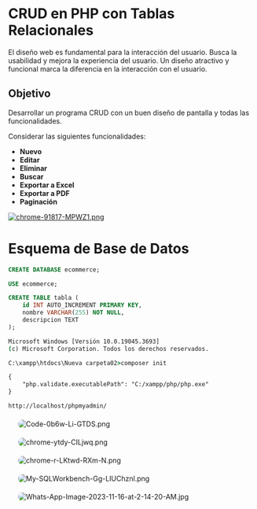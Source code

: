 # CRUD en PHP con Tablas Relacionales

El diseño web es fundamental para la interacción del usuario. Busca la usabilidad y mejora la experiencia del usuario. Un diseño atractivo y funcional marca la diferencia en la interacción con el usuario.

## Objetivo
Desarrollar un programa CRUD con un buen diseño de pantalla y todas las funcionalidades.

Considerar las siguientes funcionalidades:
- **Nuevo**
- **Editar**
- **Eliminar**
- **Buscar**
- **Exportar a Excel**
- **Exportar a PDF**
- **Paginación**

[![chrome-91817-MPWZ1.png](https://i.postimg.cc/tgb1qLRp/chrome-91817-MPWZ1.png)](https://postimg.cc/3kLr9fDc)

# Esquema de Base de Datos

```sql
CREATE DATABASE ecommerce;

USE ecommerce;

CREATE TABLE tabla (
    id INT AUTO_INCREMENT PRIMARY KEY,
    nombre VARCHAR(255) NOT NULL,
    descripcion TEXT
);
```
```cmd
Microsoft Windows [Versión 10.0.19045.3693]
(c) Microsoft Corporation. Todos los derechos reservados.

C:\xampp\htdocs\Nueva carpeta02>composer init
```
```txt
{
    "php.validate.executablePath": "C:/xampp/php/php.exe"
}
```
```txt
http://localhost/phpmyadmin/
```


<!-- HTML para una imagen con margen -->
<img src="https://i.postimg.cc/MGrBWTj4/Code-0b6w-Li-GTDS.png" alt="Code-0b6w-Li-GTDS.png" style="margin: 20px; display: block; border-radius: 10px;">

<img src="https://i.postimg.cc/RZphtYVJ/chrome-ytdy-CILjwq.png" alt="chrome-ytdy-CILjwq.png" style="margin: 20px; display: block; border-radius: 10px;">

<img src="https://i.postimg.cc/zvNG5Zp6/chrome-r-LKtwd-RXm-N.png" alt="chrome-r-LKtwd-RXm-N.png" style="margin: 20px; display: block; border-radius: 10px;">

<img src="https://i.postimg.cc/nr6z5jgK/My-SQLWorkbench-Gg-LIUChznl.png" alt="My-SQLWorkbench-Gg-LIUChznl.png" style="margin: 20px; display: block; border-radius: 10px;">

<img src="https://i.postimg.cc/GhXQVcmB/Whats-App-Image-2023-11-16-at-2-14-20-AM.jpg" alt="Whats-App-Image-2023-11-16-at-2-14-20-AM.jpg" style="margin: 20px; display: block; border-radius: 10px;">



